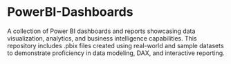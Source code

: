 # PowerBI-Dashboards
A collection of Power BI dashboards and reports showcasing data visualization, analytics, and business intelligence capabilities. This repository includes .pbix files created using real-world and sample datasets to demonstrate proficiency in data modeling, DAX, and interactive reporting.
